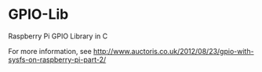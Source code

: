 GPIO-Lib
========

Raspberry Pi GPIO Library in C

For more information, see http://www.auctoris.co.uk/2012/08/23/gpio-with-sysfs-on-raspberry-pi-part-2/